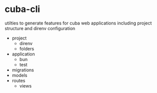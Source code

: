 # cuba-cli

utilties to generate features for cuba web applications including project structure and direnv configuration

- project
    - direnv
    - folders
- application
    - bun
    - test
- migrations
- models
- routes
    - views
